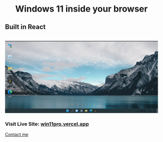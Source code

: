<h1 align="center">Windows 11 inside your browser</h1>
<h2>Built in React </h2>
<br>
<img src="https://raw.githubusercontent.com/dingus45191/windows11/master/public/img/win11.png">


### Visit Live Site: [win11pro.vercel.app](https://win11pro.vercel.app/)

[Contact me](mailto:mubashirhasan716@gmail.com) 
